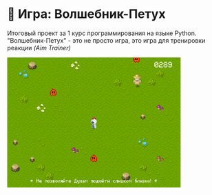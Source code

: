 # 🔮 Игра: Волшебник-Петух

Итоговый проект за 1 курс программирования на языке Python. "Волшебник-Петух" - это не просто игра, это игра для тренировки реакции *(Aim Trainer)*

<img src="images/preview_img.png" width="80%" alt="Gameplay">
